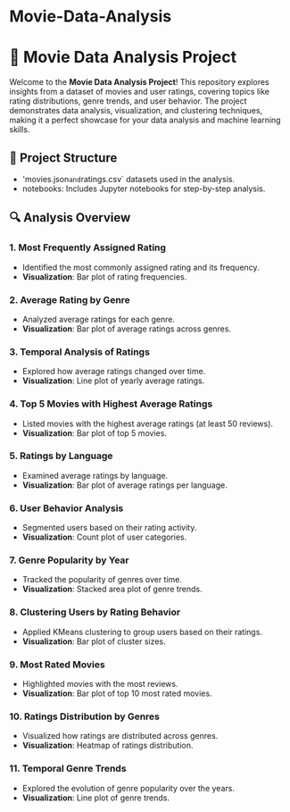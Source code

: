 # Movie-Data-Analysis
# 🎥 Movie Data Analysis Project

Welcome to the **Movie Data Analysis Project**! This repository explores insights from a dataset of movies and user ratings, covering topics like rating distributions, genre trends, and user behavior. The project demonstrates data analysis, visualization, and clustering techniques, making it a perfect showcase for your data analysis and machine learning skills.

## 📂 Project Structure
- 'movies.json` and `ratings.csv` datasets used in the analysis.
- notebooks: Includes Jupyter notebooks for step-by-step analysis.

## 🔍 Analysis Overview
### 1. Most Frequently Assigned Rating
- Identified the most commonly assigned rating and its frequency.
- **Visualization**: Bar plot of rating frequencies.

### 2. Average Rating by Genre
- Analyzed average ratings for each genre.
- **Visualization**: Bar plot of average ratings across genres.

### 3. Temporal Analysis of Ratings
- Explored how average ratings changed over time.
- **Visualization**: Line plot of yearly average ratings.

### 4. Top 5 Movies with Highest Average Ratings
- Listed movies with the highest average ratings (at least 50 reviews).
- **Visualization**: Bar plot of top 5 movies.

### 5. Ratings by Language
- Examined average ratings by language.
- **Visualization**: Bar plot of average ratings per language.

### 6. User Behavior Analysis
- Segmented users based on their rating activity.
- **Visualization**: Count plot of user categories.

### 7. Genre Popularity by Year
- Tracked the popularity of genres over time.
- **Visualization**: Stacked area plot of genre trends.

### 8. Clustering Users by Rating Behavior
- Applied KMeans clustering to group users based on their ratings.
- **Visualization**: Bar plot of cluster sizes.

### 9. Most Rated Movies
- Highlighted movies with the most reviews.
- **Visualization**: Bar plot of top 10 most rated movies.

### 10. Ratings Distribution by Genres
- Visualized how ratings are distributed across genres.
- **Visualization**: Heatmap of ratings distribution.

### 11. Temporal Genre Trends
- Explored the evolution of genre popularity over the years.
- **Visualization**: Line plot of genre trends.

